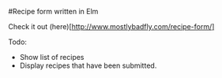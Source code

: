 #Recipe form written in Elm

Check it out (here)[http://www.mostlybadfly.com/recipe-form/]
 
 Todo: 
  - Show list of recipes
  - Display recipes that have been submitted.
